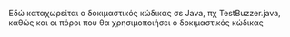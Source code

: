 Εδώ καταχωρείται ο δοκιμαστικός κώδικας σε Java, 
πχ TestBuzzer.java, καθώς και οι πόροι που 
θα χρησιμοποιήσει ο δοκιμαστικός κώδικας 
